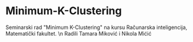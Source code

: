 # Minimum-K-Clustering
Seminarski rad "Minimum K-Clustering" na kursu Računarska inteligencija, Matematički fakultet. \n
Radili Tamara Miković i Nikola Mićić
